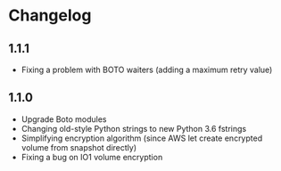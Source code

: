 # Changelog

## 1.1.1

- Fixing a problem with BOTO waiters (adding a maximum retry value) 

## 1.1.0

- Upgrade Boto modules
- Changing old-style Python strings to new Python 3.6 fstrings
- Simplifying encryption algorithm (since AWS let create encrypted volume from snapshot directly)
- Fixing a bug on IO1 volume encryption